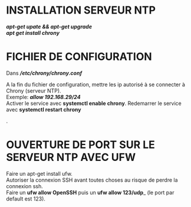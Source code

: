 

# INSTALLATION SERVEUR NTP  
___apt-get upate && apt-get upgrade___  
___apt get install chrony___

# FICHIER DE CONFIGURATION  
Dans ___/etc/chrony/chrony.conf___   

A la fin du fichier de configuration, mettre les ip autorisé à se connecter à Chrony (serveur NTP).  
Exemple: ___allow 192.168.29/24___  
Activer le service avec __systemctl enable chrony__.
Redemarrer le service avec __systemctl restart chrony__

.
# OUVERTURE DE PORT SUR LE SERVEUR NTP AVEC UFW  
Faire un apt-get install ufw.  
Autoriser la connexion SSH avant toutes choses au risque de perdre la connexion ssh.  
Faire un __ufw allow OpenSSH__ puis un __ufw allow 123/udp___ (le port par default est 123).

